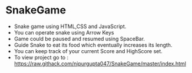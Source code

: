 # SnakeGame
* Snake game using HTML,CSS and JavaScript. 
* You can operate snake using Arrow Keys 
* Game could be paused and resumed using SpaceBar.
* Guide Snake to eat its food which eventually increases its length.
* You can keep track of your current Score and HighScore set.
* To view project go to :  https://raw.githack.com/nipurgupta047/SnakeGame/master/index.html

